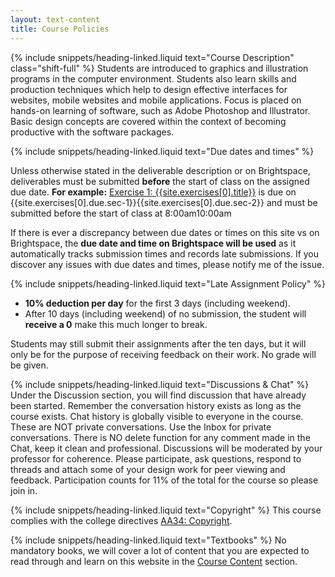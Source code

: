 ```yaml
---
layout: text-content
title: Course Policies
---
```


{% include snippets/heading-linked.liquid text="Course Description" class="shift-full" %}
Students are introduced to graphics and illustration programs in the computer environment. Students also learn skills and production techniques which help to design effective interfaces for websites, mobile websites and mobile applications. Focus is placed on hands-on learning of software, such as Adobe Photoshop and Illustrator. Basic design concepts are covered within the context of becoming productive with the software packages.

{% include snippets/heading-linked.liquid text="Due dates and times" %}

Unless otherwise stated in the deliverable description or on Brightspace, deliverables must be submitted **before** the start of class on the assigned due date. **For example:** [Exercise 1: {{site.exercises[0].title}}]({{site.baseurl}}{{site.exercises[0].url}}) is due on <span class="bold content-sec-1">{{site.exercises[0].due.sec-1}}</span><span class="bold content-sec-2">{{site.exercises[0].due.sec-2}}</span> and must be submitted before the start of class at <span class="bold content-sec-1"><time datetime="08:00">8:00am</time></span><span class="bold content-sec-2"><time datetime="10:00">10:00am</time></span>

If there is ever a discrepancy between due dates or times on this site vs on Brightspace, the **due date and time on Brightspace will be used** as it automatically tracks submission times and records late submissions. If you discover any issues with due dates and times, please notify me of the issue.

{% include snippets/heading-linked.liquid text="Late Assignment Policy" %}

- **10% deduction per day** for the first 3 days (including weekend).
- After 10 days (including weekend) of no submission, the student will **receive a 0** make this much longer to break.

Students may still submit their assignments after the ten days, but it will only be for the purpose of receiving feedback on their work. No grade will be given.

{% include snippets/heading-linked.liquid text="Discussions & Chat" %}
Under the Discussion section, you will find discussion that have already been started. Remember the conversation history exists as long as the course exists. Chat history is globally visible to everyone in the course. These are NOT private conversations. Use the Inbox for private conversations. There is NO delete function for any comment made in the Chat, keep it clean and professional. Discussions will be moderated by your professor for coherence. Please participate, ask questions, respond to threads and attach some of your design work for peer viewing and feedback. Participation counts for 11% of the total for the course so please join in.

{% include snippets/heading-linked.liquid text="Copyright" %}
This course complies with the college directives [AA34: Copyright](https://www.algonquincollege.com/policies/files/2016/10/AA34.pdf).

{% include snippets/heading-linked.liquid text="Textbooks" %}
No mandatory books, we will cover a lot of content that you are expected to read through and learn on this website in the [Course Content]({{site.baseurl}}/course-content) section.
